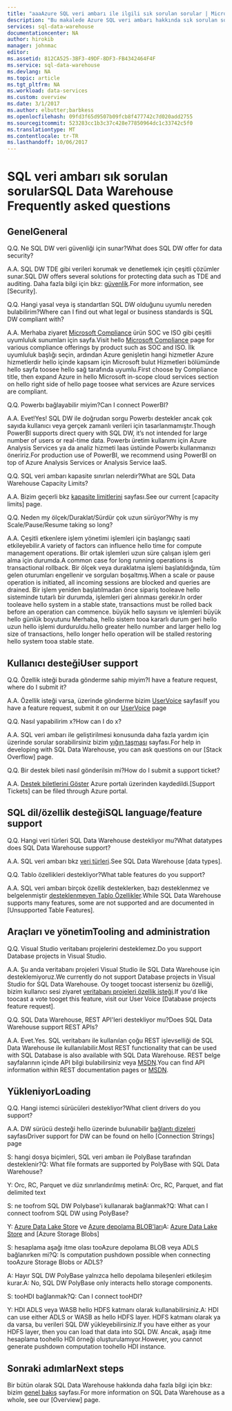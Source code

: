 ```yaml
---
title: "aaaAzure SQL veri ambarı ile ilgili sık sorulan sorular | Microsoft Docs"
description: "Bu makalede Azure SQL veri ambarı hakkında sık sorulan sorular müşteriler ve geliştiricilerin çıkışı listeler"
services: sql-data-warehouse
documentationcenter: NA
author: hirokib
manager: johnmac
editor: 
ms.assetid: 812CA525-3BF3-49DF-8DF3-FB4342464F4F
ms.service: sql-data-warehouse
ms.devlang: NA
ms.topic: article
ms.tgt_pltfrm: NA
ms.workload: data-services
ms.custom: overview
ms.date: 3/1/2017
ms.author: elbutter;barbkess
ms.openlocfilehash: 09fd3f65d9507b09fcb8f477742c7d020add2755
ms.sourcegitcommit: 523283cc1b3c37c428e77850964dc1c33742c5f0
ms.translationtype: MT
ms.contentlocale: tr-TR
ms.lasthandoff: 10/06/2017
---
```

# <a name="sql-data-warehouse-frequently-asked-questions"></a><span data-ttu-id="2f168-103">SQL veri ambarı sık sorulan sorular</span><span class="sxs-lookup"><span data-stu-id="2f168-103">SQL Data Warehouse Frequently asked questions</span></span>

## <a name="general"></a><span data-ttu-id="2f168-104">Genel</span><span class="sxs-lookup"><span data-stu-id="2f168-104">General</span></span>

<span data-ttu-id="2f168-105">Q.</span><span class="sxs-lookup"><span data-stu-id="2f168-105">Q.</span></span> <span data-ttu-id="2f168-106">Ne SQL DW veri güvenliği için sunar?</span><span class="sxs-lookup"><span data-stu-id="2f168-106">What does SQL DW offer for data security?</span></span>

<span data-ttu-id="2f168-107">A.</span><span class="sxs-lookup"><span data-stu-id="2f168-107">A.</span></span> <span data-ttu-id="2f168-108">SQL DW TDE gibi verileri korumak ve denetlemek için çeşitli çözümler sunar.</span><span class="sxs-lookup"><span data-stu-id="2f168-108">SQL DW offers several solutions for protecting data such as TDE and auditing.</span></span> <span data-ttu-id="2f168-109">Daha fazla bilgi için bkz: [güvenlik].</span><span class="sxs-lookup"><span data-stu-id="2f168-109">For more information, see [Security].</span></span>

<span data-ttu-id="2f168-110">Q.</span><span class="sxs-lookup"><span data-stu-id="2f168-110">Q.</span></span> <span data-ttu-id="2f168-111">Hangi yasal veya iş standartları SQL DW olduğunu uyumlu nereden bulabilirim?</span><span class="sxs-lookup"><span data-stu-id="2f168-111">Where can I find out what legal or business standards is SQL DW compliant with?</span></span>

<span data-ttu-id="2f168-112">A.</span><span class="sxs-lookup"><span data-stu-id="2f168-112">A.</span></span> <span data-ttu-id="2f168-113">Merhaba ziyaret [Microsoft Compliance] ürün SOC ve ISO gibi çeşitli uyumluluk sunumları için sayfa.</span><span class="sxs-lookup"><span data-stu-id="2f168-113">Visit hello [Microsoft Compliance] page for various compliance offerings by product such as SOC and ISO.</span></span> <span data-ttu-id="2f168-114">İlk uyumluluk başlığı seçin, ardından Azure genişletin hangi hizmetler Azure hizmetlerdir hello içinde kapsam için Microsoft bulut Hizmetleri bölümünde hello sayfa toosee hello sağ tarafında uyumlu.</span><span class="sxs-lookup"><span data-stu-id="2f168-114">First choose by Compliance title, then expand Azure in hello Microsoft in-scope cloud services section on hello right side of hello page toosee what services are Azure services are compliant.</span></span>

<span data-ttu-id="2f168-115">Q.</span><span class="sxs-lookup"><span data-stu-id="2f168-115">Q.</span></span> <span data-ttu-id="2f168-116">Powerbı bağlayabilir miyim?</span><span class="sxs-lookup"><span data-stu-id="2f168-116">Can I connect PowerBI?</span></span>

<span data-ttu-id="2f168-117">A.</span><span class="sxs-lookup"><span data-stu-id="2f168-117">A.</span></span> <span data-ttu-id="2f168-118">Evet!</span><span class="sxs-lookup"><span data-stu-id="2f168-118">Yes!</span></span> <span data-ttu-id="2f168-119">SQL DW ile doğrudan sorgu Powerbı destekler ancak çok sayıda kullanıcı veya gerçek zamanlı verileri için tasarlanmamıştır.</span><span class="sxs-lookup"><span data-stu-id="2f168-119">Though PowerBI supports direct query with SQL DW, it’s not intended for large number of users or real-time data.</span></span> <span data-ttu-id="2f168-120">Powerbı üretim kullanımı için Azure Analysis Services ya da analiz hizmeti Iaas üstünde Powerbı kullanmanızı öneririz.</span><span class="sxs-lookup"><span data-stu-id="2f168-120">For production use of PowerBI, we recommend using PowerBI on top of Azure Analysis Services or Analysis Service IaaS.</span></span> 

<span data-ttu-id="2f168-121">Q.</span><span class="sxs-lookup"><span data-stu-id="2f168-121">Q.</span></span> <span data-ttu-id="2f168-122">SQL veri ambarı kapasite sınırları nelerdir?</span><span class="sxs-lookup"><span data-stu-id="2f168-122">What are SQL Data Warehouse Capacity Limits?</span></span>

<span data-ttu-id="2f168-123">A.</span><span class="sxs-lookup"><span data-stu-id="2f168-123">A.</span></span> <span data-ttu-id="2f168-124">Bizim geçerli bkz [kapasite limitlerini] sayfası.</span><span class="sxs-lookup"><span data-stu-id="2f168-124">See our current [capacity limits] page.</span></span> 

<span data-ttu-id="2f168-125">Q.</span><span class="sxs-lookup"><span data-stu-id="2f168-125">Q.</span></span> <span data-ttu-id="2f168-126">Neden my ölçek/Duraklat/Sürdür çok uzun sürüyor?</span><span class="sxs-lookup"><span data-stu-id="2f168-126">Why is my Scale/Pause/Resume taking so long?</span></span>

<span data-ttu-id="2f168-127">A.</span><span class="sxs-lookup"><span data-stu-id="2f168-127">A.</span></span> <span data-ttu-id="2f168-128">Çeşitli etkenlere işlem yönetimi işlemleri için başlangıç saati etkileyebilir.</span><span class="sxs-lookup"><span data-stu-id="2f168-128">A variety of factors can influence hello time for compute management operations.</span></span> <span data-ttu-id="2f168-129">Bir ortak işlemleri uzun süre çalışan işlem geri alma için durumda.</span><span class="sxs-lookup"><span data-stu-id="2f168-129">A common case for  long running operations is transactional rollback.</span></span> <span data-ttu-id="2f168-130">Bir ölçek veya duraklatma işlemi başlatıldığında, tüm gelen oturumları engellenir ve sorguları boşaltmış.</span><span class="sxs-lookup"><span data-stu-id="2f168-130">When a scale or pause operation is initiated, all incoming sessions are blocked and queries are drained.</span></span> <span data-ttu-id="2f168-131">Bir işlem yeniden başlatılmadan önce sipariş tooleave hello sisteminde tutarlı bir durumda, işlemleri geri alınması gerekir.</span><span class="sxs-lookup"><span data-stu-id="2f168-131">In order tooleave hello system in a stable state, transactions must be rolled back before an operation can commence.</span></span> <span data-ttu-id="2f168-132">büyük hello sayısını ve işlemleri büyük hello günlük boyutunu Merhaba, hello sistem tooa kararlı durum geri hello uzun hello işlemi durduruldu.</span><span class="sxs-lookup"><span data-stu-id="2f168-132">hello greater hello number and larger hello log size of transactions, hello longer hello operation will be stalled restoring hello system tooa stable state.</span></span>

## <a name="user-support"></a><span data-ttu-id="2f168-133">Kullanıcı desteği</span><span class="sxs-lookup"><span data-stu-id="2f168-133">User support</span></span>

<span data-ttu-id="2f168-134">Q.</span><span class="sxs-lookup"><span data-stu-id="2f168-134">Q.</span></span> <span data-ttu-id="2f168-135">Özellik isteği burada gönderme sahip miyim?</span><span class="sxs-lookup"><span data-stu-id="2f168-135">I have a feature request, where do I submit it?</span></span>

<span data-ttu-id="2f168-136">A.</span><span class="sxs-lookup"><span data-stu-id="2f168-136">A.</span></span> <span data-ttu-id="2f168-137">Özellik isteği varsa, üzerinde gönderme bizim [UserVoice] sayfası</span><span class="sxs-lookup"><span data-stu-id="2f168-137">If you have a feature request, submit it on our [UserVoice] page</span></span>

<span data-ttu-id="2f168-138">Q.</span><span class="sxs-lookup"><span data-stu-id="2f168-138">Q.</span></span> <span data-ttu-id="2f168-139">Nasıl yapabilirim x?</span><span class="sxs-lookup"><span data-stu-id="2f168-139">How can I do x?</span></span>

<span data-ttu-id="2f168-140">A.</span><span class="sxs-lookup"><span data-stu-id="2f168-140">A.</span></span> <span data-ttu-id="2f168-141">SQL veri ambarı ile geliştirilmesi konusunda daha fazla yardım için üzerinde sorular sorabilirsiniz bizim [yığın taşması] sayfası.</span><span class="sxs-lookup"><span data-stu-id="2f168-141">For help in developing with SQL Data Warehouse, you can ask questions on our [Stack Overflow] page.</span></span> 

<span data-ttu-id="2f168-142">Q.</span><span class="sxs-lookup"><span data-stu-id="2f168-142">Q.</span></span> <span data-ttu-id="2f168-143">Bir destek bileti nasıl gönderilsin mi?</span><span class="sxs-lookup"><span data-stu-id="2f168-143">How do I submit a support ticket?</span></span>

<span data-ttu-id="2f168-144">A.</span><span class="sxs-lookup"><span data-stu-id="2f168-144">A.</span></span> <span data-ttu-id="2f168-145">[Destek biletlerini Göster] Azure portalı üzerinden kaydedildi.</span><span class="sxs-lookup"><span data-stu-id="2f168-145">[Support Tickets] can be filed through Azure portal.</span></span>

## <a name="sql-languagefeature-support"></a><span data-ttu-id="2f168-146">SQL dil/özellik desteği</span><span class="sxs-lookup"><span data-stu-id="2f168-146">SQL language/feature support</span></span> 

<span data-ttu-id="2f168-147">Q.</span><span class="sxs-lookup"><span data-stu-id="2f168-147">Q.</span></span> <span data-ttu-id="2f168-148">Hangi veri türleri SQL Data Warehouse destekliyor mu?</span><span class="sxs-lookup"><span data-stu-id="2f168-148">What datatypes does SQL Data Warehouse support?</span></span>

<span data-ttu-id="2f168-149">A.</span><span class="sxs-lookup"><span data-stu-id="2f168-149">A.</span></span> <span data-ttu-id="2f168-150">SQL veri ambarı bkz [veri türleri].</span><span class="sxs-lookup"><span data-stu-id="2f168-150">See SQL Data Warehouse [data types].</span></span>

<span data-ttu-id="2f168-151">Q.</span><span class="sxs-lookup"><span data-stu-id="2f168-151">Q.</span></span> <span data-ttu-id="2f168-152">Tablo özellikleri destekliyor?</span><span class="sxs-lookup"><span data-stu-id="2f168-152">What table features do you support?</span></span>

<span data-ttu-id="2f168-153">A.</span><span class="sxs-lookup"><span data-stu-id="2f168-153">A.</span></span> <span data-ttu-id="2f168-154">SQL veri ambarı birçok özellik desteklerken, bazı desteklenmez ve belgelenmiştir [desteklenmeyen Tablo Özellikler].</span><span class="sxs-lookup"><span data-stu-id="2f168-154">While SQL Data Warehouse supports many features, some are not supported and are documented in [Unsupported Table Features].</span></span>

## <a name="tooling-and-administration"></a><span data-ttu-id="2f168-155">Araçları ve yönetim</span><span class="sxs-lookup"><span data-stu-id="2f168-155">Tooling and administration</span></span>

<span data-ttu-id="2f168-156">Q.</span><span class="sxs-lookup"><span data-stu-id="2f168-156">Q.</span></span> <span data-ttu-id="2f168-157">Visual Studio veritabanı projelerini desteklemez.</span><span class="sxs-lookup"><span data-stu-id="2f168-157">Do you support Database projects in Visual Studio.</span></span>

<span data-ttu-id="2f168-158">A.</span><span class="sxs-lookup"><span data-stu-id="2f168-158">A.</span></span> <span data-ttu-id="2f168-159">Şu anda veritabanı projeleri Visual Studio ile SQL Data Warehouse için desteklemiyoruz.</span><span class="sxs-lookup"><span data-stu-id="2f168-159">We currently do not support Database projects in Visual Studio for SQL Data Warehouse.</span></span> <span data-ttu-id="2f168-160">Oy tooget toocast isterseniz bu özelliği, bizim kullanıcı sesi ziyaret [veritabanı projeleri özellik isteği].</span><span class="sxs-lookup"><span data-stu-id="2f168-160">If you'd like toocast a vote tooget this feature, visit our User Voice [Database projects feature request].</span></span>

<span data-ttu-id="2f168-161">Q.</span><span class="sxs-lookup"><span data-stu-id="2f168-161">Q.</span></span> <span data-ttu-id="2f168-162">SQL Data Warehouse, REST API'leri destekliyor mu?</span><span class="sxs-lookup"><span data-stu-id="2f168-162">Does SQL Data Warehouse support REST APIs?</span></span>

<span data-ttu-id="2f168-163">A.</span><span class="sxs-lookup"><span data-stu-id="2f168-163">A.</span></span> <span data-ttu-id="2f168-164">Evet.</span><span class="sxs-lookup"><span data-stu-id="2f168-164">Yes.</span></span> <span data-ttu-id="2f168-165">SQL veritabanı ile kullanılan çoğu REST işlevselliği de SQL Data Warehouse ile kullanılabilir.</span><span class="sxs-lookup"><span data-stu-id="2f168-165">Most REST functionality that can be used with SQL Database is also available with SQL Data Warehouse.</span></span> <span data-ttu-id="2f168-166">REST belge sayfalarının içinde API bilgi bulabilirsiniz veya [MSDN].</span><span class="sxs-lookup"><span data-stu-id="2f168-166">You can find API information within REST documentation pages or [MSDN].</span></span>


## <a name="loading"></a><span data-ttu-id="2f168-167">Yükleniyor</span><span class="sxs-lookup"><span data-stu-id="2f168-167">Loading</span></span>

<span data-ttu-id="2f168-168">Q.</span><span class="sxs-lookup"><span data-stu-id="2f168-168">Q.</span></span> <span data-ttu-id="2f168-169">Hangi istemci sürücüleri destekliyor?</span><span class="sxs-lookup"><span data-stu-id="2f168-169">What client drivers do you support?</span></span>

<span data-ttu-id="2f168-170">A.</span><span class="sxs-lookup"><span data-stu-id="2f168-170">A.</span></span> <span data-ttu-id="2f168-171">DW sürücü desteği hello üzerinde bulunabilir [bağlantı dizeleri] sayfası</span><span class="sxs-lookup"><span data-stu-id="2f168-171">Driver support for DW can be found on hello [Connection Strings] page</span></span>

<span data-ttu-id="2f168-172">S: hangi dosya biçimleri, SQL veri ambarı ile PolyBase tarafından desteklenir?</span><span class="sxs-lookup"><span data-stu-id="2f168-172">Q: What file formats are supported by PolyBase with SQL Data Warehouse?</span></span>

<span data-ttu-id="2f168-173">Y: Orc, RC, Parquet ve düz sınırlandırılmış metin</span><span class="sxs-lookup"><span data-stu-id="2f168-173">A: Orc, RC, Parquet, and flat delimited text</span></span>

<span data-ttu-id="2f168-174">S: ne toofrom SQL DW Polybase'i kullanarak bağlanmak?</span><span class="sxs-lookup"><span data-stu-id="2f168-174">Q: What can I connect toofrom SQL DW using PolyBase?</span></span> 

<span data-ttu-id="2f168-175">Y: [Azure Data Lake Store] ve [Azure depolama BLOB'ları]</span><span class="sxs-lookup"><span data-stu-id="2f168-175">A: [Azure Data Lake Store] and [Azure Storage Blobs]</span></span>

<span data-ttu-id="2f168-176">S: hesaplama aşağı itme olası tooAzure depolama BLOB veya ADLS bağlanırken mi?</span><span class="sxs-lookup"><span data-stu-id="2f168-176">Q: Is computation pushdown possible  when connecting tooAzure Storage Blobs or ADLS?</span></span> 

<span data-ttu-id="2f168-177">A: Hayır SQL DW PolyBase yalnızca hello depolama bileşenleri etkileşim kurar.</span><span class="sxs-lookup"><span data-stu-id="2f168-177">A: No, SQL DW PolyBase only interacts hello storage components.</span></span> 

<span data-ttu-id="2f168-178">S: tooHDI bağlanmak?</span><span class="sxs-lookup"><span data-stu-id="2f168-178">Q: Can I connect tooHDI?</span></span>

<span data-ttu-id="2f168-179">Y: HDI ADLS veya WASB hello HDFS katmanı olarak kullanabilirsiniz.</span><span class="sxs-lookup"><span data-stu-id="2f168-179">A: HDI can use either ADLS or WASB as hello HDFS layer.</span></span> <span data-ttu-id="2f168-180">HDFS katmanı olarak ya da varsa, bu verileri SQL DW yükleyebilirsiniz.</span><span class="sxs-lookup"><span data-stu-id="2f168-180">If you have either as your HDFS layer, then you can load that data into SQL DW.</span></span> <span data-ttu-id="2f168-181">Ancak, aşağı itme hesaplama toohello HDI örneği oluşturulamıyor.</span><span class="sxs-lookup"><span data-stu-id="2f168-181">However, you cannot generate pushdown computation toohello HDI instance.</span></span> 

## <a name="next-steps"></a><span data-ttu-id="2f168-182">Sonraki adımlar</span><span class="sxs-lookup"><span data-stu-id="2f168-182">Next steps</span></span>
<span data-ttu-id="2f168-183">Bir bütün olarak SQL Data Warehouse hakkında daha fazla bilgi için bkz: bizim [genel bakış] sayfası.</span><span class="sxs-lookup"><span data-stu-id="2f168-183">For more information on SQL Data Warehouse as a whole, see our [Overview] page.</span></span>


<!-- Article references -->
[UserVoice]: https://feedback.azure.com/forums/307516-sql-data-warehouse
[bağlantı dizeleri]: ./sql-data-warehouse-connection-strings.md
[yığın taşması]: http://stackoverflow.com/questions/tagged/azure-sqldw
[Destek biletlerini Göster]: ./sql-data-warehouse-get-started-create-support-ticket.md
[güvenlik]: ./sql-data-warehouse-overview-manage-security.md
[Microsoft Compliance]: https://www.microsoft.com/en-us/trustcenter/compliance/complianceofferings
[kapasite limitlerini]: ./sql-data-warehouse-service-capacity-limits.md
[veri türleri]: ./sql-data-warehouse-tables-data-types.md
[desteklenmeyen Tablo Özellikler]: ./sql-data-warehouse-tables-overview.md#unsupported-table-features
[Azure Data Lake Store]: ./sql-data-warehouse-load-from-azure-data-lake-store.md
[Azure depolama BLOB'ları]: ./sql-data-warehouse-load-from-azure-blob-storage-with-polybase.md
[veritabanı projeleri özellik isteği]: https://feedback.azure.com/forums/307516-sql-data-warehouse/suggestions/13313247-database-project-from-visual-studio-to-support-azu
[MSDN]: https://msdn.microsoft.com/en-us/library/azure/mt163685.aspx
[genel bakış]: ./sql-data-warehouse-overview-faq.md